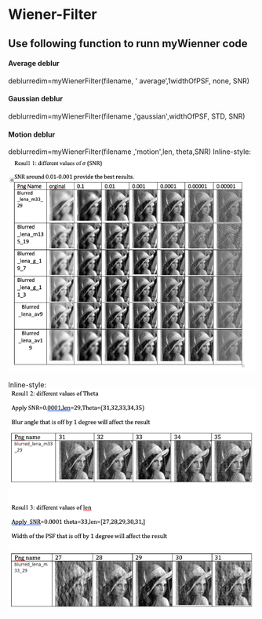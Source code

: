 # Wiener-Filter
## Use following function to runn myWienner code

#### Average deblur

  deblurredim=myWienerFilter(filename, ' average’,1widthOfPSF, none, SNR)

#### Gaussian deblur

  deblurredim=myWienerFilter(filename ,'gaussian',widthOfPSF, STD, SNR)

#### Motion deblur

  deblurredim=myWienerFilter(filename ,'motion',len, theta,SNR)
Inline-style: 
![alt text](https://github.com/ozheng1993/Wiener-Filter/blob/master/image/img2.png)


Inline-style: 
![alt text](https://github.com/ozheng1993/Wiener-Filter/blob/master/image/img1.png)
